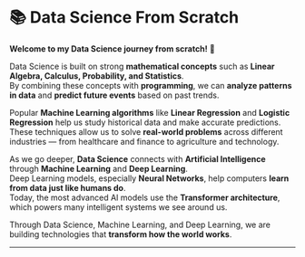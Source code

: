 # 📚 Data Science From Scratch

**Welcome to my Data Science journey from scratch!** 🚀

Data Science is built on strong **mathematical concepts** such as **Linear Algebra, Calculus, Probability, and Statistics**.  
By combining these concepts with **programming**, we can **analyze patterns in data** and **predict future events** based on past trends.

Popular **Machine Learning algorithms** like **Linear Regression** and **Logistic Regression** help us study historical data and make accurate predictions.  
These techniques allow us to solve **real-world problems** across different industries — from healthcare and finance to agriculture and technology.

As we go deeper, **Data Science** connects with **Artificial Intelligence** through **Machine Learning** and **Deep Learning**.  
Deep Learning models, especially **Neural Networks**, help computers **learn from data just like humans do**.  
Today, the most advanced AI models use the **Transformer architecture**, which powers many intelligent systems we see around us.

Through Data Science, Machine Learning, and Deep Learning, we are building technologies that **transform how the world works**.

---

